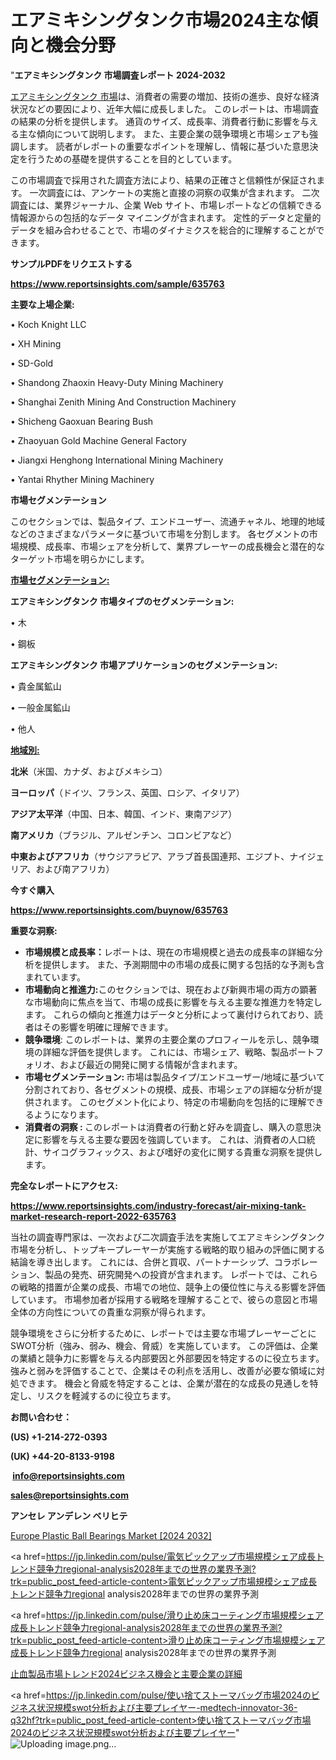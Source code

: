 # エアミキシングタンク市場2024主な傾向と機会分野

"<strong>エアミキシングタンク 市場調査レポート 2024-2032</strong>

<a href=https://www.reportsinsights.com/sample/635763>エアミキシングタンク 市場</a>は、消費者の需要の増加、技術の進歩、良好な経済状況などの要因により、近年大幅に成長しました。 このレポートは、市場調査の結果の分析を提供します。 通貨のサイズ、成長率、消費者行動に影響を与える主な傾向について説明します。 また、主要企業の競争環境と市場シェアも強調します。 読者がレポートの重要なポイントを理解し、情報に基づいた意思決定を行うための基礎を提供することを目的としています。

この市場調査で採用された調査方法により、結果の正確さと信頼性が保証されます。 一次調査には、アンケートの実施と直接の洞察の収集が含まれます。 二次調査には、業界ジャーナル、企業 Web サイト、市場レポートなどの信頼できる情報源からの包括的なデータ マイニングが含まれます。 定性的データと定量的データを組み合わせることで、市場のダイナミクスを総合的に理解することができます。

<strong><b>サンプルPDFをリクエストする</b></strong>

<a href=https://www.reportsinsights.com/sample/635763><strong><u>https://www.reportsinsights.com/sample/635763</u></strong></a>

<strong>主要な上場企業:</strong>

• Koch Knight LLC

• XH Mining

• SD-Gold

• Shandong Zhaoxin Heavy-Duty Mining Machinery

• Shanghai Zenith Mining And Construction Machinery

• Shicheng Gaoxuan Bearing Bush

• Zhaoyuan Gold Machine General Factory

• Jiangxi Henghong International Mining Machinery

• Yantai Rhyther Mining Machinery

<strong>市場セグメンテーション</strong>

このセクションでは、製品タイプ、エンドユーザー、流通チャネル、地理的地域などのさまざまなパラメータに基づいて市場を分割します。 各セグメントの市場規模、成長率、市場シェアを分析して、業界プレーヤーの成長機会と潜在的なターゲット市場を明らかにします。

<strong><u>市場セグメンテーション</u></strong><strong><u>:</u></strong>

<strong>エアミキシングタンク 市場タイプのセグメンテーション:</strong>

• 木

• 鋼板

<strong>エアミキシングタンク 市場アプリケーションのセグメンテーション:</strong>

• 貴金属鉱山

• 一般金属鉱山

• 他人

<strong><u>地域別</u></strong><strong><u>:</u></strong>

<strong>北米</strong>（米国、カナダ、およびメキシコ）

<strong>ヨーロッパ</strong>（ドイツ、フランス、英国、ロシア、イタリア）

<strong>アジア太平洋</strong>（中国、日本、韓国、インド、東南アジア）

<strong>南アメリカ</strong>（ブラジル、アルゼンチン、コロンビアなど）

<strong>中東およびアフリカ</strong>（サウジアラビア、アラブ首長国連邦、エジプト、ナイジェリア、および南アフリカ）

<strong>今すぐ購入</strong>

<a href=https://www.reportsinsights.com/buynow/635763><strong><u>https://www.reportsinsights.com/buynow/635763</u></strong></a>

<strong>重要な洞察:</strong>
<ul>
  <li><strong>市場規模と成長率：</strong>レポートは、現在の市場規模と過去の成長率の詳細な分析を提供します。 また、予測期間中の市場の成長に関する包括的な予測も含まれています。</li>
  <li><strong>市場動向と推進力:</strong>このセクションでは、現在および新興市場の両方の顕著な市場動向に焦点を当て、市場の成長に影響を与える主要な推進力を特定します。 これらの傾向と推進力はデータと分析によって裏付けられており、読者はその影響を明確に理解できます。</li>
  <li><strong>競争環境</strong>: このレポートは、業界の主要企業のプロフィールを示し、競争環境の詳細な評価を提供します。 これには、市場シェア、戦略、製品ポートフォリオ、および最近の開発に関する情報が含まれます。</li>
  <li><strong>市場セグメンテーション: </strong>市場は製品タイプ/エンドユーザー/地域に基づいて分割されており、各セグメントの規模、成長、市場シェアの詳細な分析が提供されます。 このセグメント化により、特定の市場動向を包括的に理解できるようになります。</li>
  <li><strong>消費者の洞察 : </strong>このレポートは消費者の行動と好みを調査し、購入の意思決定に影響を与える主要な要因を強調しています。 これは、消費者の人口統計、サイコグラフィックス、および嗜好の変化に関する貴重な洞察を提供します。</li>
</ul>
<strong>完全なレポートにアクセス:</strong>

<a href=https://www.reportsinsights.com/industry-forecast/air-mixing-tank-market-research-report-2022-635763><strong><u><b>https://www.reportsinsights.com/industry-forecast/air-mixing-tank-market-research-report-2022-635763</b></u></strong></a>

当社の調査専門家は、一次および二次調査手法を実施してエアミキシングタンク市場を分析し、トップキープレーヤーが実施する戦略的取り組みの評価に関する結論を導き出します。 これには、合併と買収、パートナーシップ、コラボレーション、製品の発売、研究開発への投資が含まれます。 レポートでは、これらの戦略的措置が企業の成長、市場での地位、競争上の優位性に与える影響を評価しています。 市場参加者が採用する戦略を理解することで、彼らの意図と市場全体の方向性についての貴重な洞察が得られます。

競争環境をさらに分析するために、レポートでは主要な市場プレーヤーごとにSWOT分析（強み、弱み、機会、脅威）を実施しています。 この評価は、企業の業績と競争力に影響を与える内部要因と外部要因を特定するのに役立ちます。 強みと弱みを評価することで、企業はその利点を活用し、改善が必要な領域に対処できます。 機会と脅威を特定することは、企業が潜在的な成長の見通しを特定し、リスクを軽減するのに役立ちます。

<strong>お問い合わせ：</strong>

<strong>(US) +1-214-272-0393</strong>

<strong>(UK) +44-20-8133-9198</strong>

<strong> </strong><a href=info@reportsinsights.com><strong><u>info@reportsinsights.com</u></strong></a>

<a href=sales@reportsinsights.com><strong><u>sales@reportsinsights.com</u></strong></a>

<strong>アンセレ アンデレン ベリヒテ</strong>

<a href=https://www.linkedin.com/pulse/europe-plastic-ball-bearings-market-in-depth-otayf/>Europe Plastic Ball Bearings Market [2024 2032]</a>

<a href=https://jp.linkedin.com/pulse/電気ピックアップ市場規模シェア成長トレンド競争力regional-analysis2028年までの世界の業界予測?trk=public_post_feed-article-content>電気ピックアップ市場規模シェア成長トレンド競争力regional analysis2028年までの世界の業界予測</a>

<a href=https://jp.linkedin.com/pulse/滑り止め床コーティング市場規模シェア成長トレンド競争力regional-analysis2028年までの世界の業界予測?trk=public_post_feed-article-content>滑り止め床コーティング市場規模シェア成長トレンド競争力regional analysis2028年までの世界の業界予測</a>

<a href=https://www.linkedin.com/pulse/止血製品市場トレンド2024ビジネス機会と主要企業の詳細-reportsinsights-pvt-ltd/>止血製品市場トレンド2024ビジネス機会と主要企業の詳細</a>

<a href=https://jp.linkedin.com/pulse/使い捨てストーマバッグ市場2024のビジネス状況規模swot分析および主要プレイヤー-medtech-innovator-36-q32hf?trk=public_post_feed-article-content>使い捨てストーマバッグ市場2024のビジネス状況規模swot分析および主要プレイヤー</a>"
![Uploading image.png…]()
